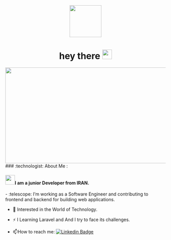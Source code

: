 <div id="header" align="center">
  <img src="https://media.giphy.com/media/nERMP8fuaZqvM6i94v/giphy.gif?cid=ecf05e4743lxdncj312saph19r9pwler9si5z078r47oti1t&ep=v1_gifs_related&rid=giphy.gif&ct=s" width="100"/>
</div>
<h1 align="center">
  hey there
  <img src="https://media.giphy.com/media/hvRJCLFzcasrR4ia7z/giphy.gif" width="30px"/>
</h1>
<div align="center">
  <img src="https://media.giphy.com/media/Rpl1sod1vCXK0L2SUN/giphy.gif?cid=ecf05e47kg654b852kxjmcs3n58j14awryctjor1yssh846f&ep=v1_gifs_search&rid=giphy.gif&ct=g" width="600" height="300"/>
</div>
### :technologist: About Me :
<h4> <img src="https://media.giphy.com/media/WUlplcMpOCEmTGBtBW/giphy.gif" width="30">I am a junior Developer from IRAN.</h2>
- :telescope: I’m working as a Software Engineer and contributing to frontend and backend for building web applications.

- :seedling: Interested in the World of Technology.

- :zap:  I Learning Laravel and And I try to face its challenges.

- :mailbox:How to reach me: [![Linkedin Badge](https://img.shields.io/badge/-Linkedin-blue?style=flat&logo=Linkedin&logoColor=white)](www.linkedin.com/in/mohamad-khodarahmi-b86620257)
